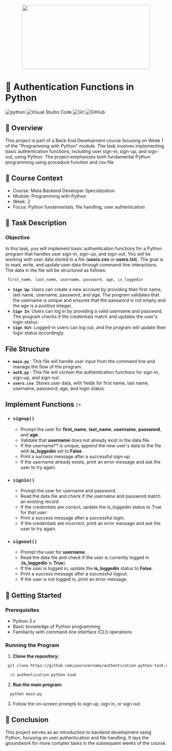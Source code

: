 <p align="center">
  <img width ="400" height="200" src="https://github.com/user-attachments/assets/ce879010-cde2-42cb-a058-aea97a501aa2">
</p>

# 🔐 Authentication Functions in Python 
![python](https://img.shields.io/badge/Python-3776AB.svg?style=for-the-badge&logo=Python&logoColor=white) 
![Visual Studio Code](https://img.shields.io/badge/Visual%20Studio%20Code-0078d7.svg?style=for-the-badge&logo=visual-studio-code&logoColor=white) 
![Git](https://img.shields.io/badge/git-%23F05033.svg?style=for-the-badge&logo=git&logoColor=white) 
![GitHub](https://img.shields.io/badge/GitHub-181717.svg?style=for-the-badge&logo=GitHub&logoColor=white)

## 🧾 **Overview**
This project is part of a Back-End Development course focusing on Week 1 of the "Programming with Python" module. The task involves implementing basic authentication functions, including user sign-in, sign-up, and sign-out, using Python. The project emphasizes both fundamental Python programming using procedure function and csv file 

## 📅 **Course Context**
- Course: Meta Backend Developer Specialization
- Module: Programming with Python
- Week: 2
- Focus: Python fundamentals, file handling, user authentication

## 📖 **Task Description**
### **Objective**

In this task, you will implement basic authentication functions for a Python program that handles user sign-in, sign-up, and sign-out. You will be working with user data stored in a file (**users.csv** or **users.txt**). The goal is to read, write, and update user data through command-line interactions. The data in the file will be structured as follows:
```sh
 first_name, last_name, username, password, age, is_loggedin
```
- **`Sign Up`**: Users can create a new account by providing their first name, last name, username, password, and age. The program validates that the username is unique and ensures that the password is not empty and the age is a positive integer.
- **`Sign In`**: Users can log in by providing a valid username and password. The program checks if the credentials match and updates the user's login status.
- **`Sign Out`**: Logged-in users can log out, and the program will update their login status accordingly.

## **File Structure**

- **`main.py`** : This file will handle user input from the command line and manage the flow of the program.
- **`auth.py`** : This file will contain the authentication functions for sign-in, sign-up, and sign-out.
- **`users.csv`**: Stores user data, with fields for first name, last name, username, password, age, and login status.

## **Implement Functions :-**
- ### **`signup()`**
  -  Prompt the user for **first_name**, **last_name**, **username**, **password**, and **age**.
  - Validate that **username** does not already exist in the data file.
  - If the username** is unique, append the new user's data to the file with **is_loggedin** set to **False**.
  - Print a success message after a successful sign-up.
  - If the username already exists, print an error message and ask the user to try again.

- ### **`signin()`**
  - Prompt the user for username and password.
  - Read the data file and check if the username and password match an existing record.
  - If the credentials are correct, update the is_loggedin status to True for that user.
  - Print a success message after a successful login.
  - If the credentials are incorrect, print an error message and ask the user to try again.

- ### **`signout()`**
  - Prompt the user for **username**.
  - Read the data file and check if the user is currently logged in (**is_loggedin** is **True**).
  - If the user is logged in, update the **is_loggedin** status to **False**.
  - Print a success message after a successful logout.
  - If the user is not logged in, print an error message.

## 📌 **Getting Started**
### Prerequisites
- Python 3.x
- Basic knowledge of Python programming
- Familiarity with command-line interface (CLI) operations

### Running the Program  
1. **Clone the repository:**
 ```sh
  git clone https://github.com/yourusername/authentication-python-task.git
```
```sh
  cd authentication-python-task
```
2. **Run the main program:**
```sh
  python main.py
```
3. Follow the on-screen prompts to sign up, sign in, or sign out.

## 🤝 **Conclusion**
This project serves as an introduction to backend development using Python, focusing on user authentication and file handling. It lays the groundwork for more complex tasks in the subsequent weeks of the course.

